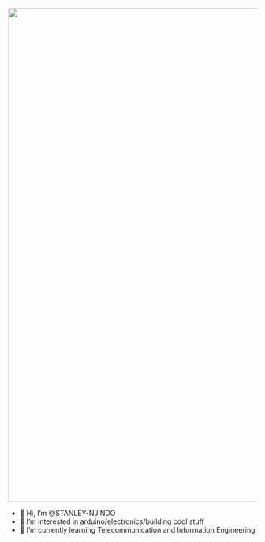 

<div id="header" align="center">
  <img src="https://media2.giphy.com/media/IyadY5i6owme9BThIm/giphy.gif" width="1000"/>
</div>

- 👋 Hi, I’m @STANLEY-NJINDO
- 👀 I’m interested in arduino/electronics/building cool stuff
- 🌱 I’m currently learning Telecommunication and Information Engineering

<!---
STANLEY-NJINDO/STANLEY-NJINDO is a ✨ special ✨ repository because its `README.md` (this file) appears on your GitHub profile.
You can click the Preview link to take a look at your changes.
--->
